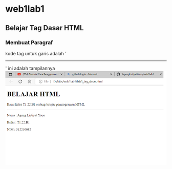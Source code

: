 # web1lab1
## Belajar Tag Dasar HTML

### Membuat Paragraf
kode tag untuk garis adalah '<hr>'
ini adalah tampilannya
![gambar 1](screenshoot/ss1.png)
